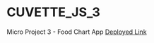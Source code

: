 # CUVETTE_JS_3
 Micro Project 3 - Food Chart App
[Deployed Link]([https://link-url-here.org](https://perths.github.io/CUVETTE_JS_3/)https://perths.github.io/CUVETTE_JS_3/)
